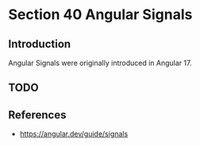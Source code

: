 # Section 40 Angular Signals
## Introduction
Angular Signals were originally introduced in Angular 17.
## TODO

## References
* https://angular.dev/guide/signals
